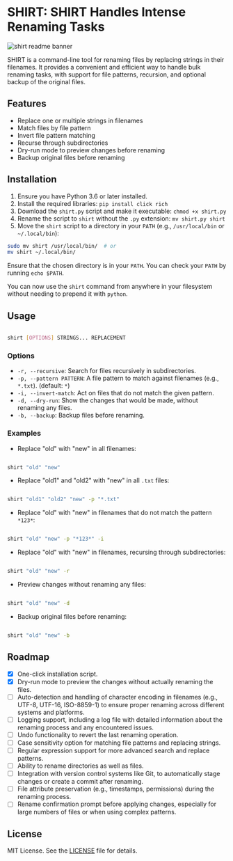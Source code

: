 # SHIRT: SHIRT Handles Intense Renaming Tasks

![shirt readme banner](https://i.imgur.com/nSp2wcK.png)

SHIRT is a command-line tool for renaming files by replacing strings in their filenames. It provides a convenient and efficient way to handle bulk renaming tasks, with support for file patterns, recursion, and optional backup of the original files.

## Features

- Replace one or multiple strings in filenames
- Match files by file pattern
- Invert file pattern matching
- Recurse through subdirectories
- Dry-run mode to preview changes before renaming
- Backup original files before renaming

## Installation

1. Ensure you have Python 3.6 or later installed.
2. Install the required libraries: `pip install click rich`
3. Download the `shirt.py` script and make it executable: `chmod +x shirt.py`
4. Rename the script to `shirt` without the `.py` extension: `mv shirt.py shirt`
5. Move the `shirt` script to a directory in your `PATH` (e.g., `/usr/local/bin` or `~/.local/bin`):

```bash
sudo mv shirt /usr/local/bin/  # or
mv shirt ~/.local/bin/
```

Ensure that the chosen directory is in your `PATH`. You can check your `PATH` by running `echo $PATH`.

You can now use the `shirt` command from anywhere in your filesystem without needing to prepend it with `python`.

## Usage

```bash

shirt [OPTIONS] STRINGS... REPLACEMENT

```

### Options

- `-r, --recursive`: Search for files recursively in subdirectories.
- `-p, --pattern PATTERN`: A file pattern to match against filenames (e.g., `*.txt`). (default: `*`)
- `-i, --invert-match`: Act on files that do not match the given pattern.
- `-d, --dry-run`: Show the changes that would be made, without renaming any files.
- `-b, --backup`: Backup files before renaming.

### Examples

- Replace "old" with "new" in all filenames:

```bash

shirt "old" "new"

```

- Replace "old1" and "old2" with "new" in all `.txt` files:

```bash

shirt "old1" "old2" "new" -p "*.txt"

```

- Replace "old" with "new" in filenames that do not match the pattern `*123*`:

```bash

shirt "old" "new" -p "*123*" -i

```

- Replace "old" with "new" in filenames, recursing through subdirectories:

```bash

shirt "old" "new" -r

```

- Preview changes without renaming any files:

```bash

shirt "old" "new" -d

```

- Backup original files before renaming:

```bash

shirt "old" "new" -b

```

## Roadmap

- [x] One-click installation script.
- [x] Dry-run mode to preview the changes without actually renaming the files.
- [ ] Auto-detection and handling of character encoding in filenames (e.g., UTF-8, UTF-16, ISO-8859-1) to ensure proper renaming across different systems and platforms.
- [ ] Logging support, including a log file with detailed information about the renaming process and any encountered issues.
- [ ] Undo functionality to revert the last renaming operation.
- [ ] Case sensitivity option for matching file patterns and replacing strings.
- [ ] Regular expression support for more advanced search and replace patterns.
- [ ] Ability to rename directories as well as files.
- [ ] Integration with version control systems like Git, to automatically stage changes or create a commit after renaming.
- [ ] File attribute preservation (e.g., timestamps, permissions) during the renaming process.
- [ ] Rename confirmation prompt before applying changes, especially for large numbers of files or when using complex patterns.

## License

MIT License. See the [LICENSE](LICENSE) file for details.
